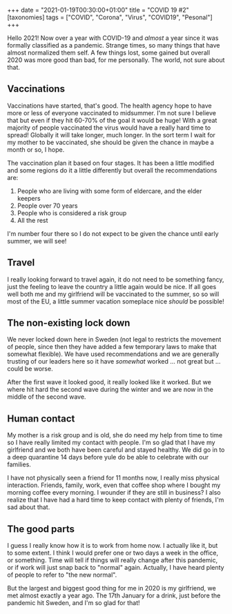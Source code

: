 +++
date = "2021-01-19T00:30:00+01:00"
title = "COVID 19 #2"
[taxonomies]
tags = ["COVID", "Corona", "Virus", "COVID19", "Pesonal"]
+++

Hello 2021! Now over a year with COVID-19 and *almost* a year since it was formally classified as a pandemic. Strange times, so many things that have almost normalized them self. A few things lost, some gained but overall 2020 was more good than bad, for me personally. The world, not sure about that.

## Vaccinations

Vaccinations have started, that's good. The health agency hope to have more or less of everyone vaccinated to midsummer. I'm not sure I believe that but even if they hit 60-70% of the goal it would be huge! With a great majority of people vaccinated the virus would have a really hard time to spread! Globally it will take longer, much longer. In the sort term I wait for my mother to be vaccinated, she should be given the chance in maybe a month or so, I hope.

The vaccination plan it based on four stages. It has been a little modified and some regions do it a little differently but overall the recommendations are:

1. People who are living with some form of eldercare, and the elder keepers
2. People over 70 years
3. People who is considered a risk group
4. All the rest

I'm number four there so I do not expect to be given the chance until early summer, we will see!

## Travel

I really looking forward to travel again, it do not need to be something fancy, just the feeling to leave the country a little again would be nice. If all goes well both me and my girlfriend will be vaccinated to the summer, so so will most of the EU, a little summer vacation someplace nice *should* be possible!

## The non-existing lock down

We never locked down here in Sweden (not legal to restricts the movement of people, since then they have added a few temporary laws to make that somewhat flexible). We have used recommendations and we are generally trusting of our leaders here so it have *somewhat* worked ... not great but ... could be worse.

After the first wave it looked good, it really looked like it worked. But we where hit hard the second wave during the winter and we are now in the middle of the second wave.

## Human contact

My mother is a risk group and is old, she do need my help from time to time so I have really limited my contact with people. I'm so glad that I have my girlfriend and we both have been careful and stayed healthy. We did go in to a deep quarantine 14 days before yule do be able to celebrate with our families. 

I have not physically seen a friend for 11 months now, I really miss physical interaction. Friends, family, work, even that coffee shop where I bought my morning coffee every morning. I wounder if they are still in business? I also realize that I have had a hard time to keep contact with plenty of friends, I'm sad about that.

## The good parts

I guess I really know how it is to work from home now. I actually like it, but to some extent. I think I would prefer one or two days a week in the office, or something. Time will tell if things will really change after this pandemic, or if work will just snap back to "normal" again. Actually, I have heard plenty of people to refer to "the new normal".

But the largest and biggest good thing for me in 2020 is my girlfriend, we met almost exactly a year ago. The 17th January for a drink, just before the pandemic hit Sweden, and I'm so glad for that!
